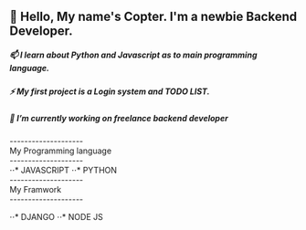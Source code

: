 
## 👋 Hello, My name's Copter. I'm a newbie Backend Developer. 
##### 📫 I learn about Python  and Javascript as to main programming language. 
##### ⚡ My first project is a Login system and TODO LIST.
##### 🔭 I’m currently working on freelance backend developer

  <dt>--------------------</dt>
  <dt>My Programming language</dt>
  <dt>--------------------</dt>
⋅⋅* JAVASCRIPT
⋅⋅* PYTHON
  
  <dt>--------------------</dt>
  <dt>My Framwork</dt>
  <dt>--------------------</dt>
  
⋅⋅* DJANGO
⋅⋅* NODE JS

<!--
**CopKH/CopKH** is a ✨ _special_ ✨ repository because its `README.md` (this file) appears on your GitHub profile.

Here are some ideas to get you started:

- 🔭 I’m currently working on ...
- 🌱 I’m currently learning ...
- 👯 I’m looking to collaborate on ...
- 🤔 I’m looking for help with ...
- 💬 Ask me about ...
- 📫 How to reach me: ...
- 😄 Pronouns: ...
- ⚡ Fun fact: ...
-->

